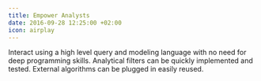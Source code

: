 ```yaml
---
title: Empower Analysts
date: 2016-09-28 12:25:00 +02:00
icon: airplay
---
```


Interact using a high level query and modeling language with no need for deep programming skills. Analytical filters can be quickly implemented and tested. External algorithms can be plugged in easily reused.
